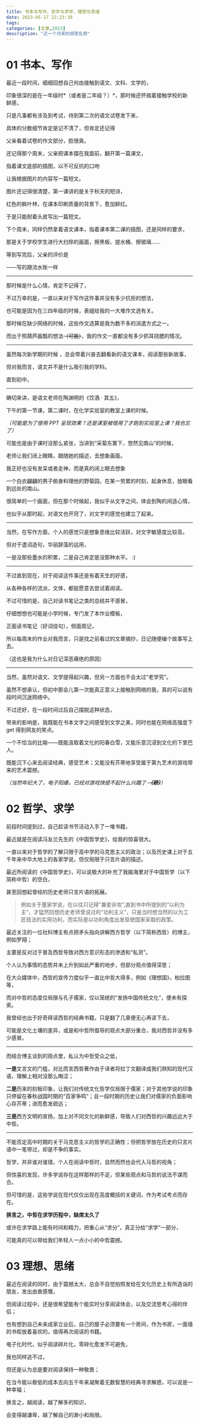 ```yaml
---
title: 书本与写作、哲学与求学、理想与思绪
date: 2023-05-17 22:23:39
tags:
categories: [文章,2023]
description: "近一个月来的胡思乱想"
---
```




# 01 书本、写作

最近一段时间，细细回想自己何由接触到语文、文科、文学的，

印象很深的是在一年级时*（或者是二年级？）*，那时候还怀揣着接触学校的新鲜感，

只是凡事都有涉及到考试，待到第二次的语文试卷发下来，

具体的分数细节肯定是记不清了，但肯定还记得

父亲看着试卷的作文部分，脸很臭。

还记得那个周末，父亲把课本摆在我面前，翻开第一篇课文，

指着课文底部的插图，以不可反抗的口吻

让我根据图片的内容写一篇短文。

图片还记得很清楚，第一课讲的是关于秋天的短诗，

红色的枫叶林，在课本印刷质量的背景下，愈加鲜红。

于是只能耐着头皮写出一篇短文。

下个周末，同样仍然拿着语文课本，指着课本第二课的插图，还是同样的要求，

那是关于学校学生进行大扫除的画面，擦黑板、提水桶、擦玻璃……

等到写完后，父亲的评价是

——写的跟流水账一样

---

那时候是什么心情，肯定不记得了，

不过万幸的是，一直以来对于写作这件事并没有多少抗拒的想法，

也可能是因为在三四年级的时候，表姐给我的一大堆作文选有关。

那时候在缺少网络的时候，这些作文选算是我为数不多的消遣方式之一。

而出于照葫芦画瓢的想法~~（可能）~~，我的作文一直都没有多少抓耳挠腮的情况。

---

虽然每次新学期的时候 ，总会带着兴奋去翻看新的语文课本，阅读那些新故事，

但对我而言，语文并不是什么吸引我的学科。

直到初中。

---

确切来讲，是语文老师在陶渊明的《饮酒 · 其五》，

下午的第一节课，第二课时，在化学实验室的教室上课的时候。

*（可能是为了使用 PPT 呈现效果？还是课室被借用了才跑到实验室上课？我也忘了）*

可能也是由于课时没那么紧张，当讲到“采菊东篱下，悠然见南山”的时候，

老师让我们闭上眼睛，跟随她的描述，去想象画面。

我正好也没有发呆或者走神，而是真的闭上眼去想象

一个白衣翩翩的男子俯身料理他的野菊园，在某一劳累的时刻，起身休息，放眼看到远处的南山。

很简单的一个画面，但在那个时候起，我似乎从文字之间，体会到陶的闲适心情，

也似乎从那时起，对语文也开窍了，对文字的感觉也建立了起来。

---

当然，在写作方面，个人的感觉只是想象思维比较活跃，对文字敏感度比较高，

但对于遣词造句，华丽辞藻的运用，

一是没那些墨水的积累，二是自己肯定是没那种水平。 :)

---

不过直到现在，对于阅读这件事还是有着天生的好感，

从各种各样的流派，文体，都挺愿意去尝试着阅读。

不过可惜的是，自己对读书笔记之类的总结并不感冒，

仔细想想也可能是小学时候，专门发了本作业模板，

正面读书笔记（好词佳句），侧面周记，

所以每周末的作业对我而言，只是找之前看过的文章摘抄，日记随便编个故事写上去。

（这也是我为什么对日记深恶痛绝的原因）

---

当然，虽然对语文、文学提得起兴趣，但另一方面也不会太过“老学究”。

虽然不想承认，但初中那会儿第一次能真正意义上接触到网络的我，真的可以说有段时间沉迷网络中。

不过还好，在一段时间过后自己摆脱这种状态，

带来的影响是，我既能在书本文字之间感受到文学之美，同时也能在网络高强度下 get 得到网友的笑点。

一个不恰当的比喻——既能汲取着文化的阳春白雪，又能乐意沉浸到文化的下里巴人。

既能沉下心来去阅读经典，感受艺术；又能没有芥蒂地享受属于第九艺术的游戏带来的艺术震撼。

*（当然年纪大了，电子阳痿，已经对游戏快提不起什么兴趣了 ~~**（悲）**~~）*



# 02 哲学、求学

前段时间提到过，自己趁读书节活动入手了一堆书籍，

最近就是在阅读冯友兰先生的《中国哲学史》，给我的惊喜很大。

一直以来对于哲学的了解只限于高中学的马克思主义的政治；以及历史课上对于五千年来中华大地上的各家学说，但仅局限于只言片语的描述。

最近所阅读的《中国哲学史》，可以说极大的补充了我脑海里对于中国哲学（以下简称中哲）的空白，

甚至回想起曾经的历史老师只言片语的拓展。

> 例如关于墨家学说，在以往只记得"兼爱非攻",直到书中所提到的“以利为主”，才猛然回想历史老师曾说过的“功利主义”，只是当时想当然的以为工匠技法的实用功利，而实际是以功利角度出发驱使国家采取的政策。



最近关注的一位社科博主有点把矛头指向讲解西方哲学（以下简称西哲）的博主，例如罗翔；

主要是反对过于普及西哲导致对西方意识形态的渗透和“私货”。

个人认为事情的态势并未上升到如此严重的地步，但部分观点值得深思；

在大众媒体中，西哲的宣传力度似乎一直比中哲大得多，例如《理想国》，柏拉图等，

而对中哲的态度仅局限与孔子儒家，仅以笼统的“发扬中国传统文化”，便未有探索。

我曾经也出于好奇拜读西哲的经典书籍，只是翻了几章便无心再读下去，

可能是文化土壤的差异，或是和中哲所倡导的观点大部分重合，我对西哲并没有多少感冒。

---

而结合博主谈到的观点里，私认为中哲受众之低，

**一是**文言文的门槛，对比而言西哲著作由于译者将拉丁文翻译成我们熟知的现代汉语，理解上相对没那么晦涩；

**二是**历来的刻板印象，让我们对传统文化哲学仅局限于儒家；对于其他学说的印象只停留在春秋战国时期的“百家争鸣”；且一段时期的历史让我们对儒家的负面影响心存芥蒂；进而愈发疏远；

**三是**西方文明的宣扬，加上对不同文化的新鲜感，导致人们对西哲的兴趣远远大于中哲。

---

不能否定高中时期的关于马克思主义的哲学的正确性；但把哲学放在历史的只言片语中一笔带过，却是不争的事实。

哲学，并非谁对谁错，个人在阅读中哲时，自然而然也会代入马哲的视角；

但惊喜的发现，许多学说存在这样那样的不足，但某些观点和马哲的说法不谋而合。

但可惜的是，这些学说在现代仅仅出现在高度概括的关键词，作为考试考点而存在。

**换言之，中哲在求学历程中，缺席太久了**

或许在求学路上能有时间和精力，把重心从“求分”，真正分给“求学”一部分，

可能真的可以带给我们年轻人一点小小的中哲震撼。



# 03 理想、思绪

最近在阅读的同时，由于震撼太大，总会不自觉拍照发给在文化历史上有所造诣的朋友，发出由衷感慨，

但阅读过程中，还是很希望能有个能实时分享阅读体会，以及交流思考心得的伴侣；

也有想到自己未来成家立业后，自己的屋子必须要有一个房间，作为书房，一面墙的书柜放着喜欢的，值得再次阅读的书籍。

电子化时代，似乎阅读碎片化，零碎化愈发不可避免，

我也同样逃不过，

但还是认为总是要对阅读保持一种敬畏；

在当今能以极低的成本去向五千年来凝聚着无数智慧的经典寻求解惑，可以说是一种幸福；

换言之，越阅读，越了解多的知识，

会变得越谦卑，越了解自己的渺小和局限。